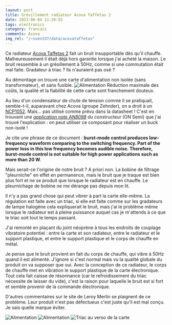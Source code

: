 ```yaml
---
layout: post
title: Grésillement radiateur Acova Taffetas 2
date: 2023-06-04 11:29:55
tags: electronics
category: francais
comments: Acova
img_rel: "/~sven337/data/acovataffetas"
---
```


Ce radiateur [Acova Taffetas 2](https://www.leroymerlin.fr/produits/chauffage-plomberie/chauffage-electrique/radiateur-electrique/radiateur-a-inertie/radiateur-electrique-a-inertie-seche-1500-w-acova-taffetas-2-connecte-blanc-82646782.html) fait un bruit insupportable dès qu'il chauffe. Malheureusement il était déjà hors garantie lorsque j'ai acheté la maison.
Le bruit ressemble à un grésillement à 50Hz, comme si une commutation était mal faite. Gradateur à triac ? Ils n'auraient pas osé ?

Au démontage on trouve une carte d'alimentation non isolée (sans transformateur), et sans fusible. 
![Alimentation](powerboard3.jpg)
Réduction maximale des coûts, la qualité et la fiabilité de cette carte sont franchement douteux.

Au lieu d'un condensateur de chute de tension comme il se pratiquait, semble-t-il, auparavant chez Acova (groupe Zehnder), on a droit à un [NCP1052](https://datasheet.octopart.com/NCP1052ST136T3G-ON-Semiconductor-datasheet-78758780.pdf). Mais... pas utilisé comme prévu dans la datasheet !
C'est en trouvant une [*application note AN8098*](/~sven337/data/acovataffetas/AN8098.pdf) du constructeur (ON Semi) que j'ai trouvé l'explication : on peut utiliser ce composant pour réaliser un buck non-isolé ! 

Je cite une phrase de ce document : **burst-mode control produces low-frequency waveform comparing to the switching frequency. Part of the power loss in this low frequency becomes audible noise. Therefore, burst-mode control is not suitable for high power applications such as more than 20 W**.

Mais serait-ce l'origine de notre bruit ? A priori non. La bobine de filtrage "pleurniche" en effet en permanence, mais le bruit que je traque est bien plus fort et ne se produit que lorsque le radiateur est en chauffe. Le pleurnichage de bobine ne me dérange pas depuis mon lit.

Il n'y a pas grand chose qui peut vibrer à part la carte elle-même. La régulation est faite avec un triac, si elle est faite comme sur les gradateurs de lampe halogène cela expliquerait le bruit, mais j'ai le problème même lorsque le radiateur est à pleine puissance auquel cas je m'attends à ce que le triac soit tout le temps passant.

J'ai remonté en plaçant du joint néoprène à tous les endroits de couplage vibratoire potentiel : entre la carte et son radiateur, entre le radiateur et le support plastique, et entre le support plastique et le corps de chauffe en métal. 

Je pense que le bruit provient en fait du corps de chauffe, qui vibre à 50Hz quand il est alimenté. J'ignore si c'est normal mais vu la qualité globale du produit on va supposer que oui. Avec la conception de ce radiateur, le corps de chauffe met en vibration le support plastique de la carte électronique. Tout cela fait caisse de résonnance (car le refroidissement du triac nécessite de laisser du vide), c'est la raison pour laquelle le bruit est si fort et semble provenir de la commande électronique.

D'autres commentaires sur le site de Leroy Merlin se plaignent de ce problème. Leur produit n'est pas défectueux c'est juste qu'il est mal conçu.
Je sais quelle marque éviter.

![Alimentation](powerboard1.jpg)
![Alimentation](powerboard2.jpg)
![Triac au verso de la carte](triac.jpg)


<script>
    $(document).ready(function() {
        $("a[href$='.jpg'],a[href$='.jpeg'],a[href$='.png'],a[href$='.gif']").attr('rel', 'gallery').fancybox();
    });
</script>

